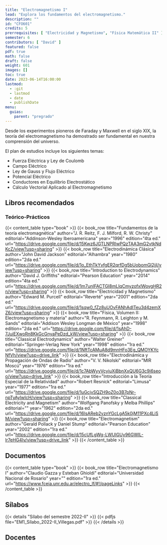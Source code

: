 ```yaml
---
title: "Electromagnetismo I"
lead: "Explora los fundamentos del electromagnetismo."
description: ""
id: "CFO601"
credits: 5
prerrequisites: [ "Electricidad y Magnetismo", "Física Matemática II" ]
semester: 6
contributors: [ "David" ]
featured: false
pdf: true
math: false
draft: false
weight: 601
images: []
toc: true
date: 2023-06-14T16:00:00
lastmod:
  - :git
  - lastmod
  - date
  - publishDate
menu:
  guias:
    parent: "pregrado"
---
```


Desde los experimentos pioneros de Faraday y Maxwell en el siglo XIX, la teoría del electromagnetismo ha demostrado ser fundamental en nuestra comprensión del universo.

El plan de estudios incluye los siguientes temas:

* Fuerza Eléctrica y Ley de Coulomb
* Campo Eléctrico
* Ley de Gauss y Flujo Eléctrico
* Potencial Eléctrico
* Conductores en Equilibrio Electrostático
* Cálculo Vectorial Aplicado al Electromagnetismo

## Libros recomendados

### Teórico-Prácticos

{{< content_table type="book" >}}
  {{< book_row title="Fundamentos de la teoría electromagnética" author="J. R. Reitz, F. J. Milford, R. W. Christy" editorial="Addinson-Wesley Iberoamericana" year="1996" edition="4ta ed." url="https://drive.google.com/file/d/15Kwz6JGTLNPRlwPQzTAA3mG2vtkNdKcZ/view?usp=sharing" >}}
  {{< book_row title="Electrodinámica Clásica" author="John David Jackson" editorial="Alhambra" year="1980" edition="2da ed." url="https://drive.google.com/file/d/1o_EthTkYvfgER2qrfDg5bUobomGl2jjl/view?usp=sharing" >}}
  {{< book_row title="Introduction to Electrodynamics" author="David J. Griffiths" editorial="Pearson Education" year="2014" edition="4ta ed." url="https://drive.google.com/file/d/1m7unIFACTGI8mLIqCmyzofxlWovgHR2n/view?usp=sharing" >}}
  {{< book_row title="Electricidad y Magnetismo" author="Edward M. Purcell" editorial="Reverté" year="2001" edition="2da ed." url="https://drive.google.com/file/d/1sqw0_fZz8uUOvFANhAdITeu3d4zemXZ6/view?usp=sharing" >}}
  {{< book_row title="Física, Volumen II: Electromagnetismo y materia" author="R. Feynmann, R. Leighton y M. Sands" editorial="Addison Wesley Longman de México" year="1998" edition="2da ed." url="https://drive.google.com/file/d/1sAhD-7JuiEXwoRn8KkGcGnyaPeDzd_kW/view?usp=sharing" >}}
  {{< book_row title="Classical Electrodynamics" author="Walter Greiner" editorial="Springer-Verlag New York" year="1998" edition="1ra ed." url="https://drive.google.com/file/d/1NftTcAMuA8d9mnHFo3Eg_QMOYKYcNfVh/view?usp=drive_link" >}}
  {{< book_row title="Electrodinámica y Propagación de Ondas de Radio" author="V. V. Nikolski" editorial="MIR Moscú" year="1976" edition="1ra ed." url="https://drive.google.com/file/d/1c7AbWyyVcyiuXjBbnXxQU6G3c9i6seoo/view?usp=drive_link" >}}
  {{< book_row title="Introducción a la Teoría Especial de la Relatividad" author="Robert Resnick" editorial="Limusa" year="1977" edition="1ra ed." url="https://drive.google.com/file/d/1uGcjvSQZH9oZ0o3B7pNr-npTyAylwIcH/view?usp=sharing" >}}
  {{< book_row title="Classical Electricity and Magnetism" author="Wolfgang Panofsky y Melba Phillips" editorial="" year="1962" edition="2da ed." url="https://drive.google.com/file/d/16lsAReb2vznYGcLgA5k0jM11PXc4LiSM/view?usp=sharing" >}}
  {{< book_row title="Electromagnetism" author="Gerald Pollack y Daniel Stump" editorial="Pearson Education" year="2002" edition="1ra ed." url="https://drive.google.com/file/d/15cUfLgWg-LWUlGUy96GWIL-lr7eHG4Iv/view?usp=drive_link" >}}
{{< /content_table >}}

## Documentos

{{< content_table type="book" >}}
  {{< book_row title="Electromagnetismo I" author="Claudio Gazza y Esteban Ghioldi" editorial="Universidad Nacional de Rosario" year="" edition="1ra ed." url="https://www.fceia.unr.edu.ar/electro_lf/#!/pageLinks" >}}
{{< /content_table >}}

## Sílabos

{{< details "Sílabo del semestre 2022-II" >}}
  {{< pdfjs file="EM1_Sílabo_2022-II_Villegas.pdf" >}}
{{< /details >}}

## Docentes
